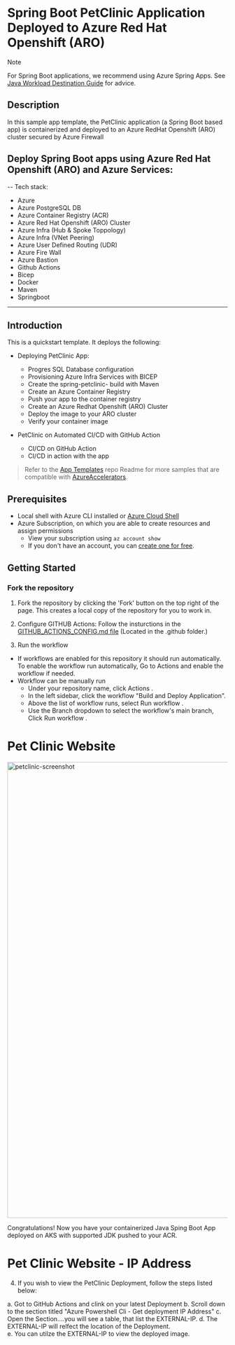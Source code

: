 # Spring Boot PetClinic Application Deployed to Azure Red Hat Openshift (ARO)

> [!NOTE]
> For Spring Boot applications, we recommend using Azure Spring Apps. See [Java Workload Destination Guide](https://aka.ms/javadestinations) for advice. 

## Description 
In this sample app template, the PetClinic application (a Spring Boot based app) is containerized and deployed to an Azure RedHat Openshift (ARO) cluster secured by Azure Firewall

## Deploy Spring Boot apps using Azure Red Hat Openshift (ARO) and Azure Services:

--
Tech stack:

- Azure 
- Azure PostgreSQL DB
- Azure Container Registry (ACR)
- Azure Red Hat Openshift (ARO) Cluster
- Azure Infra (Hub & Spoke Toppology)
- Azure Infra (VNet Peering)
- Azure User Defined Routing (UDR)
- Azure Fire Wall
- Azure Bastion
- Github Actions
- Bicep
- Docker
- Maven
- Springboot

---

## Introduction

This is a quickstart template. It deploys the following:

* Deploying PetClinic App:
  * Progres SQL Database configuration
  * Provisioning Azure Infra Services with BICEP
  * Create the spring-petclinic- build with Maven
  * Create an Azure Container Registry
  * Push your app to the container registry
  * Create an Azure Redhat Openshift (ARO) Cluster
  * Deploy the image to your ARO cluster
  * Verify your container image

* PetClinic on Automated CI/CD with GitHub Action  
  * CI/CD on GitHub Action
  * CI/CD in action with the app

> Refer to the [App Templates](https://github.com/microsoft/App-Templates) repo Readme for more samples that are compatible with [AzureAccelerators](https://github.com/Azure/azure-dev/).

## Prerequisites
- Local shell with Azure CLI installed or [Azure Cloud Shell](https://ms.portal.azure.com/#cloudshell/)
- Azure Subscription, on which you are able to create resources and assign permissions
  - View your subscription using ```az account show``` 
  -  If you don't have an account, you can [create one for free](https://azure.microsoft.com/free).  

## Getting Started
### Fork the repository

1.  Fork the repository by clicking the 'Fork' button on the top right of the page.
This creates a local copy of the repository for you to work in. 

2.  Configure GITHUB Actions:  Follow the insturctions in the [GITHUB_ACTIONS_CONFIG.md file](https://github.com/Azure-Samples/app-templates-springboot-app-on-ARO/blob/main/.github/GITHUB_ACTIONS_CONFIG.md) (Located in the .github folder.)

3.  Run the workflow 
   * If workflows are enabled for this repository it should run automatically. To enable the workflow run automatically, Go to Actions and enable the workflow if needed.
   * Workflow can be manually run 
     + Under your repository name, click Actions .
     + In the left sidebar, click the workflow "Build and Deploy Application".
     + Above the list of workflow runs, select Run workflow .
     + Use the Branch dropdown to select the workflow's main branch, Click Run workflow .
  

# Pet Clinic Website

<img width="1042" alt="petclinic-screenshot" src="https://cloud.githubusercontent.com/assets/838318/19727082/2aee6d6c-9b8e-11e6-81fe-e889a5ddfded.png">


Congratulations! Now you have your containerized Java Sping Boot App deployed on AKS with supported JDK pushed to your ACR. 

# Pet Clinic Website - IP Address 

4. If you wish to view the PetClinic Deployment, follow the steps listed below:

a.  Got to GitHub Actions and clink on your latest Deployment
b.  Scroll down to the section titled "Azure Powershell Cli - Get deployment IP Address"
c.  Open the Section....you will see a table, that list the EXTERNAL-IP.
d.  The EXTERNAL-IP will relfect the location of the Deployment.  
e.  You can utilze the EXTERNAL-IP to view the deployed image. 
